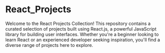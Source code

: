 # React_Projects
Welcome to the React Projects Collection! This repository contains a curated selection of projects built using React.js, a powerful JavaScript library for building user interfaces. Whether you're a beginner looking to learn React or an experienced developer seeking inspiration, you'll find a diverse range of projects here to explore.
